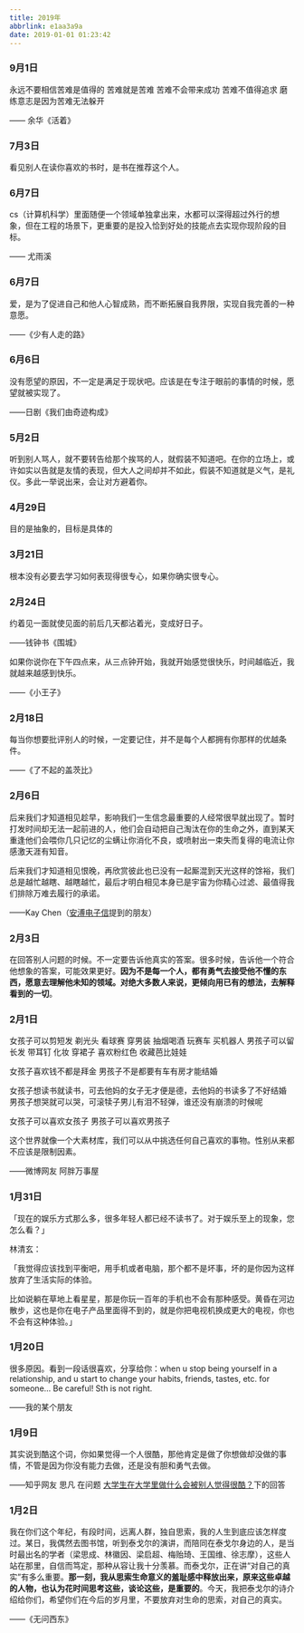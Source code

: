 ```yaml
---
title: 2019年
abbrlink: e1aa3a9a
date: 2019-01-01 01:23:42
---
```



### 9月1日

永远不要相信苦难是值得的
苦难就是苦难
苦难不会带来成功
苦难不值得追求
磨练意志是因为苦难无法躲开

—— 余华《活着》





### 7月3日

看见别人在读你喜欢的书时，是书在推荐这个人。



### 6月7日

cs（计算机科学）里面随便一个领域单独拿出来，水都可以深得超过外行的想象，但在工程的场景下，更重要的是投入恰到好处的技能点去实现你现阶段的目标。

—— 尤雨溪

### 6月7日

爱，是为了促进自己和他人心智成熟，而不断拓展自我界限，实现自我完善的一种意愿。

——《少有人走的路》

### 6月6日

没有愿望的原因，不一定是满足于现状吧。应该是在专注于眼前的事情的时候，愿望就被实现了。

——日剧《我们由奇迹构成》

### 5月2日

听到别人骂人，就不要转告给那个挨骂的人，就假装不知道吧。在你的立场上，或许如实以告就是友情的表现，但大人之间却并不如此，假装不知道就是义气，是礼仪。多此一举说出来，会让对方避着你。


### 4月29日

目的是抽象的，目标是具体的


### 3月21日

根本没有必要去学习如何表现得很专心，如果你确实很专心。

### 2月24日

约着见一面就使见面的前后几天都沾着光，变成好日子。

——钱钟书《围城》

如果你说你在下午四点来，从三点钟开始，我就开始感觉很快乐，时间越临近，我就越来越感到快乐。

——《小王子》

### 2月18日

每当你想要批评别人的时候，一定要记住，并不是每个人都拥有你那样的优越条件。

——《了不起的盖茨比》

### 2月6日

后来我们才知道相见趁早，影响我们一生信念最重要的人经常很早就出现了。暂时打发时间却无法一起前进的人，他们会自动把自己淘汰在你的生命之外，直到某天重逢他们会喂你几只记忆的尘螨让你消化不良，或喷射出一束失而复得的电流让你感激天涯有知音。

后来我们才知道相见恨晚，再欣赏彼此也已没有一起厮混到天光这样的馀裕，我们总是越忙越瞎、越瞎越忙，最后才明白相见本身已是宇宙为你精心过滤、最值得我们排除万难去履行的承诺。

——Kay Chen（[安溥电子信](https://madmimi.com/p/2191cd?pact=837406-149625982-11458542407-9c5c5cd2a2241228d219b49b5008435d7a3b4817)提到的朋友）

### 2月3日

在回答别人问题的时候。不一定要告诉他真实的答案。很多时候，告诉他一个符合他想象的答案，可能效果更好。**因为不是每一个人，都有勇气去接受他不懂的东西，愿意去理解他未知的领域。对绝大多数人来说，更倾向用已有的想法，去解释看到的一切**。

### 2月1日

女孩子可以剪短发 剃光头 看球赛 穿男装 抽烟喝酒 玩赛车 买机器人
男孩子可以留长发 带耳钉 化妆 穿裙子 喜欢粉红色 收藏芭比娃娃

女孩子喜欢钱不都是拜金
男孩子不是都要有车有房才能结婚

女孩子想读书就读书，可去他妈的女子无才便是德，去他妈的书读多了不好结婚
男孩子想哭就可以哭，可滚犊子男儿有泪不轻弹，谁还没有崩溃的时候呢

女孩子可以喜欢女孩子
男孩子可以喜欢男孩子

这个世界就像一个大素材库，我们可以从中挑选任何自己喜欢的事物。性别从来都不应该是限制因素。

——微博网友 阿胖万事屋

### 1月31日

「现在的娱乐方式那么多，很多年轻人都已经不读书了。对于娱乐至上的现象，您怎么看？」

林清玄：

「我觉得应该找到平衡吧，用手机或者电脑，那个都不是坏事，坏的是你因为这样放弃了生活实际的体验。

比如说躺在草地上看星星，那是你玩一百年的手机也不会有那种感受。黄昏在河边散步，这也是你在电子产品里面得不到的，就是你把电视机换成更大的电视，你也不会有这种体验。」

### 1月20日

很多原因。看到一段话很喜欢，分享给你：when u stop being yourself in a relationship, and u start to change your habits, friends, tastes, etc. for someone... Be careful! Sth is not right.

——我的某个朋友

### 1月9日

其实说到酷这个词，你如果觉得一个人很酷，那他肯定是做了你想做却没做的事情，不管是因为你没有能力去做，还是没有胆和勇气去做。

——知乎网友 思凡 在问题 [大学生在大学里做什么会被别人觉得很酷？](https://www.zhihu.com/question/304138765/answer/543439032)下的回答


### 1月2日

我在你们这个年纪，有段时间，远离人群，独自思索，我的人生到底应该怎样度过。某日，我偶然去图书馆，听到泰戈尔的演讲，而陪同在泰戈尔身边的人，是当时最出名的学者（梁思成、林徽因、梁启超、梅贻琦、王国维、徐志摩），这些人站在那里，自信而笃定，那种从容让我十分羡慕。而泰戈尔，正在讲“对自己的真实”有多么重要。**那一刻，我从思索生命意义的羞耻感中释放出来，原来这些卓越的人物，也认为花时间思考这些，谈论这些，是重要的**。今天，我把泰戈尔的诗介绍给你们，希望你们在今后的岁月里，不要放弃对生命的思索，对自己的真实。

——《无问西东》
